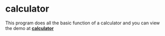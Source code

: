 # calculator

This program does all the basic function of a calculator and you can view the demo at **[calculator](https://abdi1001.github.io/calculator)**
